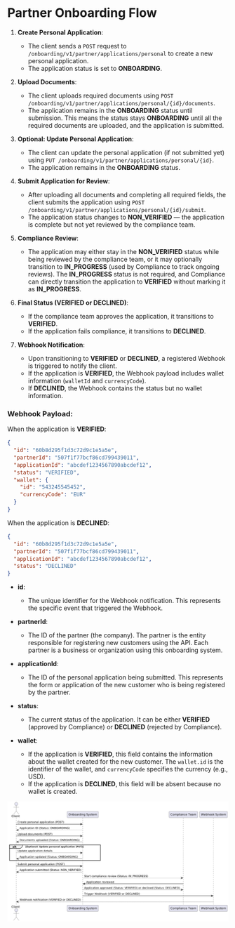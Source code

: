 # Partner Onboarding Flow

1. **Create Personal Application**:
   - The client sends a `POST` request to `/onboarding/v1/partner/applications/personal` to create a new personal application.
   - The application status is set to **ONBOARDING**.

2. **Upload Documents**:
   - The client uploads required documents using `POST /onboarding/v1/partner/applications/personal/{id}/documents`.
   - The application remains in the **ONBOARDING** status until submission. This means the status stays **ONBOARDING** until all the required documents are uploaded, and the application is submitted.

3. **Optional: Update Personal Application**:
   - The client can update the personal application (if not submitted yet) using `PUT /onboarding/v1/partner/applications/personal/{id}`.
   - The application remains in the **ONBOARDING** status.

4. **Submit Application for Review**:
   - After uploading all documents and completing all required fields, the client submits the application using `POST /onboarding/v1/partner/applications/personal/{id}/submit`.
   - The application status changes to **NON_VERIFIED** — the application is complete but not yet reviewed by the compliance team.

5. **Compliance Review**:
   - The application may either stay in the **NON_VERIFIED** status while being reviewed by the compliance team, or it may optionally transition to **IN_PROGRESS** (used by Compliance to track ongoing reviews). The **IN_PROGRESS** status is not required, and Compliance can directly transition the application to **VERIFIED** without marking it as **IN_PROGRESS**.

6. **Final Status (VERIFIED or DECLINED)**:
   - If the compliance team approves the application, it transitions to **VERIFIED**.
   - If the application fails compliance, it transitions to **DECLINED**.

7. **Webhook Notification**:
   - Upon transitioning to **VERIFIED** or **DECLINED**, a registered Webhook is triggered to notify the client.
   - If the application is **VERIFIED**, the Webhook payload includes wallet information (`walletId` and `currencyCode`).
   - If **DECLINED**, the Webhook contains the status but no wallet information.

### Webhook Payload:

When the application is **VERIFIED**:
```json
{
  "id": "60b8d295f1d3c72d9c1e5a5e",
  "partnerId": "507f1f77bcf86cd799439011",
  "applicationId": "abcdef1234567890abcdef12",
  "status": "VERIFIED",
  "wallet": {
    "id": "543245545452",
    "currencyCode": "EUR"
  }
}
```

When the application is **DECLINED**:
```json
{
  "id": "60b8d295f1d3c72d9c1e5a5e",
  "partnerId": "507f1f77bcf86cd799439011",
  "applicationId": "abcdef1234567890abcdef12",
  "status": "DECLINED"
}
```
- **id**:
   - The unique identifier for the Webhook notification. This represents the specific event that triggered the Webhook.

- **partnerId**:
   - The ID of the partner (the company). The partner is the entity responsible for registering new customers using the API. Each partner is a business or organization using this onboarding system.

- **applicationId**:
   - The ID of the personal application being submitted. This represents the form or application of the new customer who is being registered by the partner.

- **status**:
   - The current status of the application. It can be either **VERIFIED** (approved by Compliance) or **DECLINED** (rejected by Compliance).

- **wallet**:
   - If the application is **VERIFIED**, this field contains the information about the wallet created for the new customer. The `wallet.id` is the identifier of the wallet, and `currencyCode` specifies the currency (e.g., USD).
   - If the application is **DECLINED**, this field will be absent because no wallet is created.


![img.png](../img/img.png)